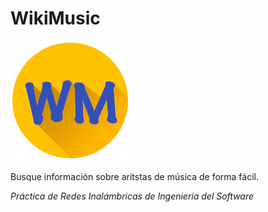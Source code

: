 # WikiMusic
![WikiMusic Icon](app/src/main/res/mipmap-xxxhdpi/ic_launcher.png)

Busque información sobre aritstas de música de forma fácil.

_Práctica de Redes Inalámbricas de Ingeniería del Software_
